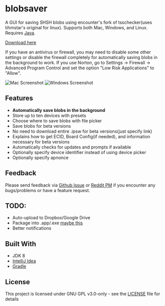 # blobsaver
A GUI for saving SHSH blobs using encounter's fork of tsschecker(uses tihmstar's original for linux). Supports both Mac, Windows, and Linux. Requires [Java](https://java.com/inc/BrowserRedirect1.jsp).

[Download here](https://github.com/airsquared/blobsaver/releases/latest)

If you have an antivirus or firewall, you may need to disable some other settings or disable the firewall completely for automatically saving blobs in the background to work. If you use Norton, go to Settings -> Firewall -> Advanced Program Control and set the option "Low Risk Applications" to "Allow".

![Mac Screenshot](https://i.imgur.com/DLPbzNd.png)
![Windows Screenshot](https://i.imgur.com/oxqUZsI.png)

## Features
- **Automatically save blobs in the background**
- Store up to ten devices with presets
- Choose where to save blobs with file picker
- Save blobs for beta versions
- No need to download entire .ipsw for beta versions(just specify link)
- Explains how to get ECID, Board Config(if needed), and information necessary for beta versions
- Automatically checks for updates and prompts if available
- Optionally specify device identifier instead of using device picker
- Optionally specify apnonce

## Feedback
Please send feedback via [Github Issue](https://github.com/airsquared/blobsaver/issues/new/choose) or [Reddit PM](https://www.reddit.com//message/compose?to=01110101_00101111&subject=Blobsaver+Feedback) if you encounter any bugs/problems or have a feature request. 

## TODO:
- Auto-upload to Dropbox/Google Drive
- Package into .app/.exe [maybe this](https://github.com/Jorl17/jar2app)
- Better notifications

## Built With
- JDK 8
- [IntelliJ Idea](https://www.jetbrains.com/idea/)
- [Gradle](https://gradle.org/) 

## License
This project is licensed under GNU GPL v3.0-only - see the [LICENSE](https://github.com/airsquared/blobsaver/blob/master/LICENSE) file for details

